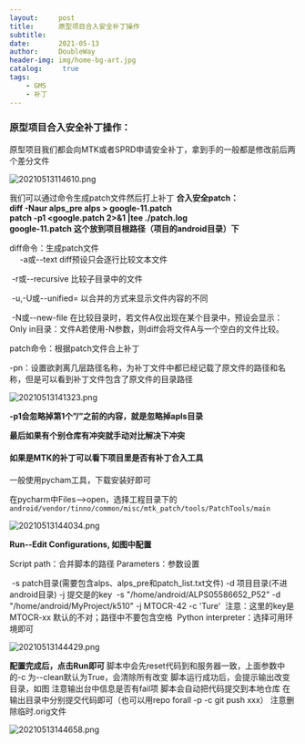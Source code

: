 ```yaml
---
layout:     post
title:      原型项目合入安全补丁操作
subtitle:   
date:       2021-05-13
author:     DoubleWay
header-img: img/home-bg-art.jpg
catalog: 	 true
tags:
    - GMS
    - 补丁
---
```


### 原型项目合入安全补丁操作：

原型项目我们都会向MTK或者SPRD申请安全补丁，拿到手的一般都是修改前后两个差分文件

![20210513114610.png](https://i.loli.net/2021/05/13/bjn72w9ICRylQhZ.png)

我们可以通过命令生成patch文件然后打上补丁
       **合入安全patch：**  
        **diff -Naur alps_pre alps > google-11.patch**  
        **patch -p1 <google.patch 2>&1 |tee ./patch.log**  
        **google-11.patch 这个放到项目根路径（项目的android目录）下**   

diff命令：生成patch文件  
　                  -a或--text diff预设只会逐行比较文本文件

​              -r或--recursive 比较子目录中的文件

​              -u,-U或--unified= 以合并的方式来显示文件内容的不同

​             -N或--new-file 在比较目录时，若文件A仅出现在某个目录中，预设会显示：Only in目录：文件A若使用-N参数，则diff会将文件A与一个空白的文件比较。

patch命令：根据patch文件合上补丁

-pn：设置欲剥离几层路径名称，为补丁文件中都已经记载了原文件的路径和名称，但是可以看到补丁文件包含了原文件的目录路径

![20210513141323.png](https://i.loli.net/2021/05/13/xPrcZMNW1H3RTAi.png)

**-p1会忽略掉第1个”/”之前的内容，就是忽略掉apls目录**

**最后如果有个别仓库有冲突就手动对比解决下冲突**

#### 如果是MTK的补丁可以看下项目里是否有补丁合入工具

一般使用pycham工具，下载安装好即可

在pycharm中Files-->open，选择工程目录下的`android/vendor/tinno/common/misc/mtk_patch/tools/PatchTools/main`

![20210513144034.png](https://i.loli.net/2021/05/13/RL53N4ZXpmt9YAI.png)

**Run--Edit Configurations, 如图中配置**

 Script path：合并脚本的路径
        Parameters：参数设置

​     -s patch目录(需要包含alps、alps_pre和patch_list.txt文件) -d 项目目录(不进android目录) -j 提交是的key
​     -s "/home/android/ALPS05586652_P52" -d "/home/android/MyProject/k510" -j MTOCR-42  -c  'Ture'
​     注意：这里的key是MTOCR-xx 默认的不对；路径中不要包含空格
​     Python interpreter：选择可用环境即可

 ![20210513144429.png](https://i.loli.net/2021/05/13/wHiVrP5v6kGy3oM.png)

**配置完成后，点击Run即可**
      脚本中会先reset代码到和服务器一致，上面参数中的-c 为--clean默认为True，会清除所有改变 
      脚本运行成功后，会提示输出改变目录，如图
      注意输出台中信息是否有fail项
      脚本会自动把代码提交到本地仓库
      在输出目录中分别提交代码即可（也可以用repo forall -p -c git push xxx）
      注意删除临时.orig文件 

![20210513144658.png](https://i.loli.net/2021/05/13/d4k6DibxFvAp2GS.png)